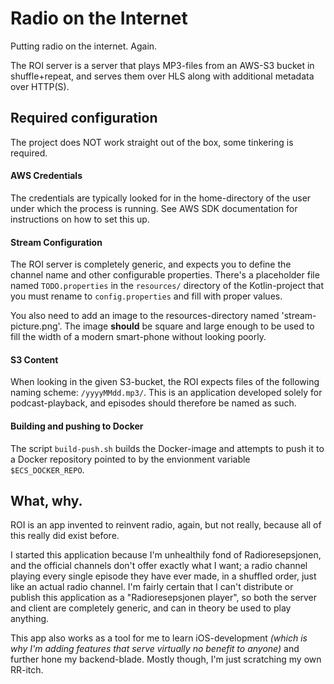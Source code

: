# Radio on the Internet
Putting radio on the internet. Again.

The ROI server is a server that plays MP3-files from an AWS-S3 bucket in
shuffle+repeat, and serves them over HLS along with additional metadata over
HTTP(S).


## Required configuration
The project does NOT work straight out of the box, some tinkering is required.

#### AWS Credentials
The credentials are typically looked for in the home-directory of the user
under which the process is running. See AWS SDK documentation for instructions
on how to set this up.

#### Stream Configuration
The ROI server is completely generic, and expects you to define the channel
name and other configurable properties. There's a placeholder file named
`TODO.properties` in the `resources/` directory of the Kotlin-project that you
must rename to `config.properties` and fill with proper values.

You also need to add an image to the resources-directory named
'stream-picture.png'.  The image **should** be square and large enough to be
used to fill the width of a modern smart-phone without looking poorly.


#### S3 Content
When looking in the given S3-bucket, the ROI expects files of the following
naming scheme: `/yyyyMMdd.mp3/`. This is an application developed solely for
podcast-playback, and episodes should therefore be named as such.


#### Building and pushing to Docker
The script `build-push.sh` builds the Docker-image and attempts to push it to a
Docker repository pointed to by the envionment variable `$ECS_DOCKER_REPO`.


## What, why.
ROI is an app invented to reinvent radio, again, but not really, because all of
this really did exist before.

I started this application because I'm unhealthily fond of Radioresepsjonen,
and the official channels don't offer exactly what I want; a radio channel
playing every single episode they have ever made, in a shuffled order, just
like an actual radio channel. I'm fairly certain that I can't distribute or
publish this application as a "Radioresepsjonen player", so both the server and
client are completely generic, and can in theory be used to play anything.

This app also works as a tool for me to learn iOS-development _(which is why
I'm adding features that serve virtually no benefit to anyone)_ and further
hone my backend-blade. Mostly though, I'm just scratching my own RR-itch.

